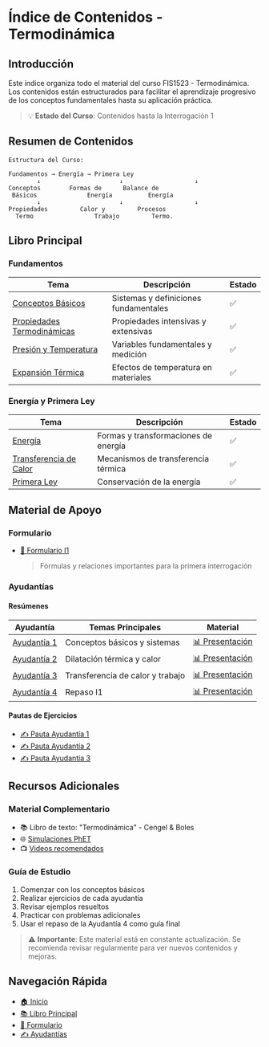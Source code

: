 # Índice de Contenidos - Termodinámica

## Introducción

Este índice organiza todo el material del curso FIS1523 - Termodinámica. Los contenidos están estructurados para facilitar el aprendizaje progresivo de los conceptos fundamentales hasta su aplicación práctica.

> 💡 **Estado del Curso**: Contenidos hasta la Interrogación 1

## Resumen de Contenidos

```
Estructura del Curso:

Fundamentos → Energía → Primera Ley
        ↓                      ↓                    ↓
Conceptos        Formas de      Balance de
 Básicos              Energía          Energía
        ↓                      ↓                    ↓
Propiedades         Calor y         Procesos
  Termo                 Trabajo         Termo.
```

## Libro Principal

### Fundamentos

| Tema                                                    | Descripción                           | Estado |
| ------------------------------------------------------- | ------------------------------------- | ------ |
| [Conceptos Básicos](./libro/conceptos_basicos.md)       | Sistemas y definiciones fundamentales | ✅     |
| [Propiedades Termodinámicas](./libro/propiedades.md)    | Propiedades intensivas y extensivas   | ✅     |
| [Presión y Temperatura](./libro/presion_temperatura.md) | Variables fundamentales y medición    | ✅     |
| [Expansión Térmica](./libro/expansion_termica.md)       | Efectos de temperatura en materiales  | ✅     |

### Energía y Primera Ley

| Tema                                                     | Descripción                          | Estado |
| -------------------------------------------------------- | ------------------------------------ | ------ |
| [Energía](./libro/energia.md)                            | Formas y transformaciones de energía | ✅     |
| [Transferencia de Calor](./libro/transferencia_calor.md) | Mecanismos de transferencia térmica  | ✅     |
| [Primera Ley](./libro/primera_ley.md)                    | Conservación de la energía           | ✅     |

## Material de Apoyo

### Formulario

- [📝 Formulario I1](./formulario/formulario_i1.md)
  > Fórmulas y relaciones importantes para la primera interrogación

### Ayudantías

#### Resúmenes

| Ayudantía                                          | Temas Principales                | Material                                           |
| -------------------------------------------------- | -------------------------------- | -------------------------------------------------- |
| [Ayudantía 1](./ayudantias/resumen_ayudantia_1.md) | Conceptos básicos y sistemas     | [📊 Presentación](./ayudantias/presentacion_1.pdf) |
| [Ayudantía 2](./ayudantias/resumen_ayudantia_2.md) | Dilatación térmica y calor       | [📊 Presentación](./ayudantias/presentacion_2.pdf) |
| [Ayudantía 3](./ayudantias/resumen_ayudantia_3.md) | Transferencia de calor y trabajo | [📊 Presentación](./ayudantias/presentacion_3.pdf) |
| [Ayudantía 4](./ayudantias/resumen_ayudantia_4.md) | Repaso I1                        | [📊 Presentación](./ayudantias/presentacion_4.pdf) |

#### Pautas de Ejercicios

- [✍️ Pauta Ayudantía 1](./ayudantias/pauta_ayudantia_1.md)
- [✍️ Pauta Ayudantía 2](./ayudantias/pauta_ayudantia_2.md)
- [✍️ Pauta Ayudantía 3](./ayudantias/pauta_ayudantia_3.md)

## Recursos Adicionales

### Material Complementario

- 📚 Libro de texto: "Termodinámica" - Cengel & Boles
- 🌐 [Simulaciones PhET](https://phet.colorado.edu/es/simulations/filter?subjects=heat-and-thermo)
- 📺 [Videos recomendados](https://www.youtube.com/playlist?list=PL...)

### Guía de Estudio

1. Comenzar con los conceptos básicos
2. Realizar ejercicios de cada ayudantía
3. Revisar ejemplos resueltos
4. Practicar con problemas adicionales
5. Usar el repaso de la Ayudantía 4 como guía final

> ⚠️ **Importante**: Este material está en constante actualización. Se recomienda revisar regularmente para ver nuevos contenidos y mejoras.

## Navegación Rápida

- [🏠 Inicio](../README.md)
- [📚 Libro Principal](./libro/termodinamica.md)
- [📝 Formulario](./formulario/formulario_i1.md)
- [✍️ Ayudantías](./ayudantias/)
